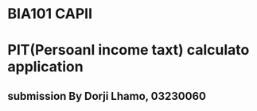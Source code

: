 # BIA101 CAPII
# PIT(Persoanl income taxt) calculato application

## submission By Dorji Lhamo, 03230060

